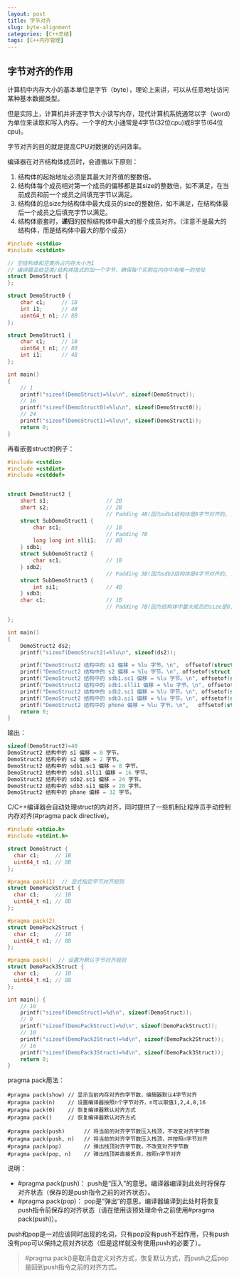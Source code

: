 ```yaml
---
layout: post
title: 字节对齐
slug: byte-alignment
categories: [C++总结]
tags: [C++内存管理]
---
```


## 字节对齐的作用

计算机中内存大小的基本单位是字节（byte），理论上来讲，可以从任意地址访问某种基本数据类型。

但是实际上，计算机并非逐字节大小读写内存，现代计算机系统通常以字（word）为单位来读取和写入内存。一个字的大小通常是4字节(32位cpu)或8字节(64位cpu)。

字节对齐的目的就是提高CPU对数据的访问效率。

编译器在对齐结构体成员时，会遵循以下原则：
1. 结构体的起始地址必须是其最大对齐值的整数倍。
1. 结构体每个成员相对第一个成员的偏移都是其size的整数倍，如不满足，在当前成员和前一个成员之间填充字节以满足。
1. 结构体的总size为结构体中最大成员的size的整数倍，如不满足，在结构体最后一个成员之后填充字节以满足。
1. 结构体嵌套时，**递归**的按照结构体中最大的那个成员对齐。（注意不是最大的结构体，而是结构体中最大的那个成员）

```cpp
#include <cstdio>
#include <cstdint>

// 空结构体和空类所占内存大小为1
// 编译器会给空类/结构体隐式的加一个字节，确保每个实例在内存中有唯一的地址
struct DemoStruct {
};

struct DemoStruct0 {
    char c1;     // 1B
    int i1;      // 4B
    uint64_t n1; // 8B
};

struct DemoStruct1 {
    char c1;     // 1B
    uint64_t n1; // 8B
    int i1;      // 4B
};

int main()
{
    // 1
    printf("sizeof(DemoStruct)=%lu\n", sizeof(DemoStruct));
    // 16
    printf("sizeof(DemoStruct0)=%lu\n", sizeof(DemoStruct0));
    // 24
    printf("sizeof(DemoStruct1)=%lu\n", sizeof(DemoStruct1));
    return 0;
}
```

再看嵌套struct的例子：
```cpp
#include <cstdio>
#include <cstdint>
#include <cstddef>


struct DemoStruct2 {
    short s1;                  // 2B
    short s2;                  // 2B
                               // Padding 4B(因为sdb1结构体是8字节对齐的, 所以sdb1.sc1相对于首地址的偏移必须是8的倍数，所以在sdb1.sc1之前填充4B)
    struct SubDemoStruct1 {
        char sc1;              // 1B
                               // Padding 7B
        long long int slli1;   // 8B
    } sdb1;
    struct SubDemoStruct2 {
        char sc1;              // 1B
    } sdb2;
                               // Padding 3B(因为sdb3结构体是4字节对齐的, 所以sdb3.si1相对于首地址的偏移必须是4的倍数，所以在sdb3.si1之前填充3B)
    struct SubDemoStruct3 {
        int si1;               // 4B
    } sdb3;
    char c1;                   // 1B
                               // Padding 7B(因为结构体中最大成员的size是8, 所以结构体的总大小必须是8的倍数，所以在结构体最后填充7B)

};

int main()
{
    DemoStruct2 ds2;
    printf("sizeof(DemoStruct2)=%lu\n", sizeof(ds2));

    printf("DemoStruct2 结构中的 s1 偏移 = %lu 字节。\n",  offsetof(struct DemoStruct2, s1));
    printf("DemoStruct2 结构中的 s2 偏移 = %lu 字节。\n", offsetof(struct DemoStruct2, s2));
    printf("DemoStruct2 结构中的 sdb1.sc1 偏移 = %lu 字节。\n", offsetof(struct DemoStruct2, sdb1.sc1));
    printf("DemoStruct2 结构中的 sdb1.slli1 偏移 = %lu 字节。\n", offsetof(struct DemoStruct2, sdb1.slli1));
    printf("DemoStruct2 结构中的 sdb2.sc1 偏移 = %lu 字节。\n", offsetof(struct DemoStruct2, sdb2.sc1));
    printf("DemoStruct2 结构中的 sdb3.si1 偏移 = %lu 字节。\n", offsetof(struct DemoStruct2, sdb3.si1));
    printf("DemoStruct2 结构中的 phone 偏移 = %lu 字节。\n",   offsetof(struct DemoStruct2, c1));
    return 0;
}
```
输出：
```cpp
sizeof(DemoStruct2)=40
DemoStruct2 结构中的 s1 偏移 = 0 字节。
DemoStruct2 结构中的 s2 偏移 = 2 字节。
DemoStruct2 结构中的 sdb1.sc1 偏移 = 8 字节。
DemoStruct2 结构中的 sdb1.slli1 偏移 = 16 字节。
DemoStruct2 结构中的 sdb2.sc1 偏移 = 24 字节。
DemoStruct2 结构中的 sdb3.si1 偏移 = 28 字节。
DemoStruct2 结构中的 phone 偏移 = 32 字节。
```
C/C++编译器会自动处理struct的内对齐，同时提供了一些机制让程序员手动控制内存对齐(#pragma pack directive)。
```cpp
#include <stdio.h>
#include <stdint.h>

struct DemoStruct {
  char c1;     // 1B
  uint64_t n1; // 8B
};

#pragma pack(1)  // 显式指定字节对齐规则
struct DemoPackStruct {
  char c1;     // 1B
  uint64_t n1; // 8B
};

#pragma pack(2)
struct DemoPack2Struct {
  char c1;     // 1B
  uint64_t n1; // 8B
};

#pragma pack()  // 设置为默认字节对齐规则
struct DemoPack3Struct {
  char c1;     // 1B
  uint64_t n1; // 8B
};

int main() {
    // 16
    printf("sizeof(DemoStruct)=%d\n", sizeof(DemoStruct));
    // 9
    printf("sizeof(DemoPackStruct)=%d\n", sizeof(DemoPackStruct));
    // 10
    printf("sizeof(DemoPack2Struct)=%d\n", sizeof(DemoPack2Struct));
    // 16
    printf("sizeof(DemoPack3Struct)=%d\n", sizeof(DemoPack3Struct));
    return 0;
}
```

pragma pack用法：
```
#pragma pack(show) // 显示当前内存对齐的字节数，编辑器默认4字节对齐
#pragma pack(n)    // 设置编译器按照n个字节对齐，n可以取值1,2,4,8,16
#pragma pack(0)    // 恢复编译器默认对齐方式
#pragma pack()     // 恢复编译器默认对齐方式

#pragma pack(push)      // 将当前的对齐字节数压入栈顶，不改变对齐字节数
#pragma pack(push, n)   // 将当前的对齐字节数压入栈顶，并按照n字节对齐
#pragma pack(pop)       // 弹出栈顶对齐字节数，不改变对齐字节数
#pragma pack(pop, n)    // 弹出栈顶并直接丢弃，按照n字节对齐
```

说明：

+ #pragma pack(push)： push是“压入”的意思。编译器编译到此处时将保存对齐状态（保存的是push指令之前的对齐状态）。
+ #pragma pack(pop)： pop是”弹出“的意思。编译器编译到此处时将恢复push指令前保存的对齐状态（请在使用该预处理命令之前使用#pragma pack(push)）。

push和pop是一对应该同时出现的名词，只有pop没有push不起作用，只有push没有pop可以保持之前对齐状态（但是这样就没有使用push的必要了）。

> #pragma pack()是取消自定义对齐方式，恢复默认方式，而push之后pop是回到push指令之前的对齐方式。
